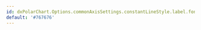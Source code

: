 ```yaml
---
id: dxPolarChart.Options.commonAxisSettings.constantLineStyle.label.font.color
default: '#767676'
---
```

